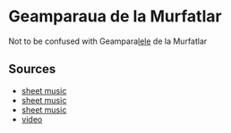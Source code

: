 # Geamparaua de la Murfatlar

Not to be confused with Geampara[lele](murfatlar2.md) de la Murfatlar

## Sources

 - [sheet music](https://musescore.com/user/9333962/scores/5101185)
 - [sheet music](https://musescore.com/user/18263562/scores/4684158)
 - [sheet music](https://musescore.com/user/7059777/scores/4712228)
 - [video](https://www.youtube.com/watch?v=2TriYCRri-g)
